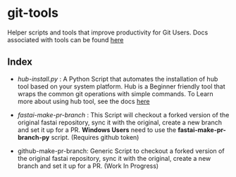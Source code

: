 # git-tools

Helper scripts and tools that improve productivity for Git Users.
Docs associated with tools can be found [here](https://docs.fast.ai/dev/git.html)

## Index

- *hub-install.py* : A Python Script that automates the installation of hub tool based on your system platform. Hub is a Beginner friendly tool that wraps the 
common git operations with simple commands. To Learn more about using hub tool, see the docs [here](https://hub.github.com/hub.1.html)

- *fastai-make-pr-branch* : This Script will checkout a forked version of the original fastai repository, sync it with the original, create a new branch and set it up for a PR. **Windows Users**  need to use the  **fastai-make-pr-branch-py** script. (Requires github token)
  
- github-make-pr-branch: Generic Script to checkout a forked version of the original fastai repository, sync it with the original, create a new branch and set it up for a PR. (Work In Progress)

